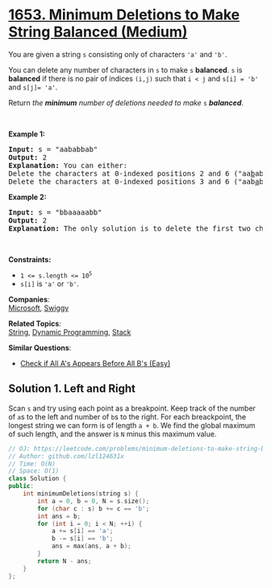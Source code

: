 # [1653. Minimum Deletions to Make String Balanced (Medium)](https://leetcode.com/problems/minimum-deletions-to-make-string-balanced/)

<p>You are given a string <code>s</code> consisting only of characters <code>'a'</code> and <code>'b'</code>​​​​.</p>

<p>You can delete any number of characters in <code>s</code> to make <code>s</code> <strong>balanced</strong>. <code>s</code> is <strong>balanced</strong> if there is no pair of indices <code>(i,j)</code> such that <code>i &lt; j</code> and <code>s[i] = 'b'</code> and <code>s[j]= 'a'</code>.</p>

<p>Return <em>the <strong>minimum</strong> number of deletions needed to make </em><code>s</code><em> <strong>balanced</strong></em>.</p>

<p>&nbsp;</p>
<p><strong>Example 1:</strong></p>

<pre><strong>Input:</strong> s = "aababbab"
<strong>Output:</strong> 2
<strong>Explanation:</strong> You can either:
Delete the characters at 0-indexed positions 2 and 6 ("aa<u>b</u>abb<u>a</u>b" -&gt; "aaabbb"), or
Delete the characters at 0-indexed positions 3 and 6 ("aab<u>a</u>bb<u>a</u>b" -&gt; "aabbbb").
</pre>

<p><strong>Example 2:</strong></p>

<pre><strong>Input:</strong> s = "bbaaaaabb"
<strong>Output:</strong> 2
<strong>Explanation:</strong> The only solution is to delete the first two characters.
</pre>

<p>&nbsp;</p>
<p><strong>Constraints:</strong></p>

<ul>
	<li><code>1 &lt;= s.length &lt;= 10<sup>5</sup></code></li>
	<li><code>s[i]</code> is&nbsp;<code>'a'</code> or <code>'b'</code>​​.</li>
</ul>


**Companies**:  
[Microsoft](https://leetcode.com/company/microsoft), [Swiggy](https://leetcode.com/company/swiggy)

**Related Topics**:  
[String](https://leetcode.com/tag/string/), [Dynamic Programming](https://leetcode.com/tag/dynamic-programming/), [Stack](https://leetcode.com/tag/stack/)

**Similar Questions**:
* [Check if All A's Appears Before All B's (Easy)](https://leetcode.com/problems/check-if-all-as-appears-before-all-bs/)

## Solution 1. Left and Right

Scan `s` and try using each point as a breakpoint. Keep track of the number of `a`s to the left and number of `b`s to the right. For each breackpoint, the longest string we can form is of length `a + b`. We find the global maximum of such length, and the answer is `N` minus this maximum value.

```cpp
// OJ: https://leetcode.com/problems/minimum-deletions-to-make-string-balanced/
// Author: github.com/lzl124631x
// Time: O(N)
// Space: O(1)
class Solution {
public:
    int minimumDeletions(string s) {
        int a = 0, b = 0, N = s.size();
        for (char c : s) b += c == 'b';
        int ans = b;
        for (int i = 0; i < N; ++i) {
            a += s[i] == 'a';
            b -= s[i] == 'b';
            ans = max(ans, a + b);
        }
        return N - ans;
    }
};
```